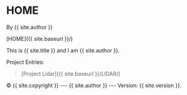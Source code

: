 <!-- @import "{{ site.theme }}"; -->

# HOME

By {{ site.author }}

[HOME]({{ site.baseurl }}/)

This is {{ site.title }} and I am {{ site.author }}.

Project Entries:

> [Project Lidar]({{ site.baseurl }}/LIDAR/) 

 © {{ site.copyright }} --- {{ site.author }} --- Version: {{ site.version }}.
